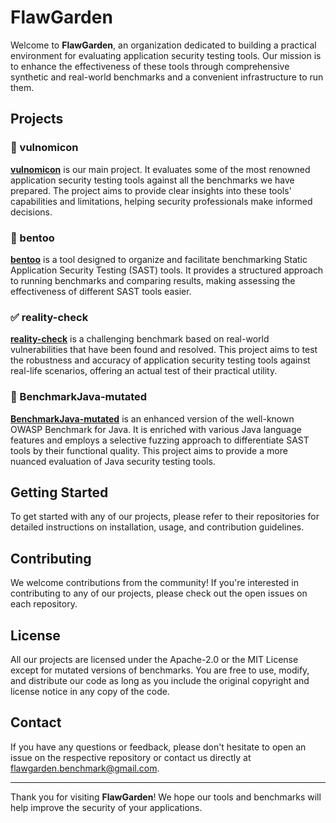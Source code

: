 # FlawGarden
Welcome to **FlawGarden**, an organization dedicated to building a practical environment for evaluating application security testing tools. Our mission is to enhance the effectiveness of these tools through comprehensive synthetic and real-world benchmarks and a convenient infrastructure to run them.

## Projects
### :closed_book: vulnomicon
[**vulnomicon**](https://github.com/flawgarden/vulnomicon) is our main project. It evaluates some of the most renowned application security testing tools against all the benchmarks we have prepared. The project aims to provide clear insights into these tools' capabilities and limitations, helping security professionals make informed decisions.

### :bento: bentoo
[**bentoo**](https://github.com/flawgarden/bentoo) is a tool designed to organize and facilitate benchmarking Static Application Security Testing (SAST) tools. It provides a structured approach to running benchmarks and comparing results, making assessing the effectiveness of different SAST tools easier.

### :white_check_mark: reality-check
[**reality-check**](https://github.com/flawgarden/reality-check) is a challenging benchmark based on real-world vulnerabilities that have been found and resolved. This project aims to test the robustness and accuracy of application security testing tools against real-life scenarios, offering an actual test of their practical utility.

### :bee: BenchmarkJava-mutated
[**BenchmarkJava-mutated**](https://github.com/flawgarden/BenchmarkJava-mutated) is an enhanced version of the well-known OWASP Benchmark for Java. It is enriched with various Java language features and employs a selective fuzzing approach to differentiate SAST tools by their functional quality. This project aims to provide a more nuanced evaluation of Java security testing tools.

## Getting Started
To get started with any of our projects, please refer to their repositories for detailed instructions on installation, usage, and contribution guidelines.

## Contributing
We welcome contributions from the community! If you're interested in contributing to any of our projects, please check out the open issues on each repository.

## License
All our projects are licensed under the Apache-2.0 or the MIT License except for mutated versions of benchmarks. You are free to use, modify, and distribute our code as long as you include the original copyright and license notice in any copy of the code.

## Contact
If you have any questions or feedback, please don't hesitate to open an issue on the respective repository or contact us directly at flawgarden.benchmark@gmail.com.

---

Thank you for visiting **FlawGarden**! We hope our tools and benchmarks will help improve the security of your applications.
